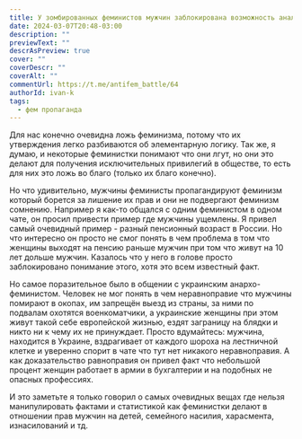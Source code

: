 ```yaml
---
title: У зомбированных феминистов мужчин заблокирована возможность анализа фактов.
date: 2024-03-07T20:48-03:00
description: ""
previewText: ""
descrAsPreview: true
cover: ""
coverDescr: ""
coverAlt: ""
commentUrl: https://t.me/antifem_battle/64
authorId: ivan-k
tags:
  - фем пропаганда
---
```

Для нас конечно очевидна ложь феминизма, потому что их утверждения легко разбиваются об элементарную логику. Так же, я думаю, и некоторые феминистки понимают что они лгут, но они это делают для получения исключительных привилегий в обществе, то есть для них это ложь во благо (только их благо конечно).

Но что удивительно, мужчины феминисты пропагандируют феминизм который борется за лишение их прав и они не подвергают феминизм сомнению. Например я как-то общался с одним феминистом в одном чате, он просил привести пример где мужчины ущемлены. Я привел самый очевидный пример - разный пенсионный возраст в России. Но что интересно он просто не смог понять в чем проблема в том что женщины выходят на пенсию раньше мужчин при том что живут на 10 лет дольше мужчин. Казалось что у него в голове просто заблокировано понимание этого, хотя это всем известный факт.

Но самое поразительное было в общении с украинским анархо-феминистом. Человек не мог понять в чем неравноправие что мужчины помирают в окопах, им запрещён выезд из страны, за ними по подвалам охотятся военкоматчики, а украинские женщины при этом живут такой себе европейской жизнью, ездят заграницу на блядки и никто ни к чему их не принуждает. Просто вдумайтесь: мужчина, находится в Украине, вздрагивает от каждого шороха на лестничной клетке и уверенно спорит в чате что тут нет никакого неравноправия. А как доказательство равноправия он привел факт что небольшой процент женщин работает в армии в бухгалтерии и на подобных не опасных профессиях.

И это заметьте я только говорил о самых очевидных вещах где нельзя манипулировать фактами и статистикой как феминистки делают в отношении прав мужчин на детей, семейного насилия, харасмента, изнасилований и тд.
